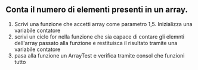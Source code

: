 ## Conta il numero di elementi presenti in un array.

1. Scrivi una funzione che accetti array come parametro
1,5. Inizializza una variabile contatore
2. scrivi un ciclo for nella funzione che sia capace di contare gli elemnti dell'array passato alla funzione e restituisca il risultato tramite una variabile contatore
3. pasa alla funzione un ArrayTest e verifica tramite consol che funzioni tutto